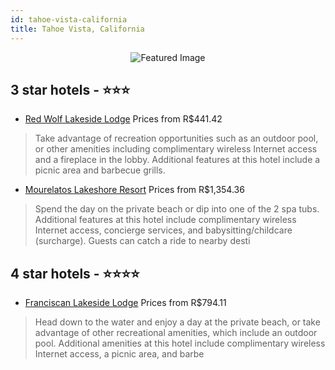 ```yaml
---
id: tahoe-vista-california
title: Tahoe Vista, California
---
```


<center><img src="https://i.travelapi.com/hotels/10000000/9730000/9728600/9728589/a66a1016_z.jpg" alt="Featured Image" /></center>


##  3 star hotels - ⭐️⭐️⭐️

-    [Red Wolf Lakeside Lodge](https://us.hurb.com/br/hotels/tahoe-vista/red-wolf-lakeside-lodge-JNP-JP189295?cmp=18055) Prices from R$441.42
   > Take advantage of recreation opportunities such as an outdoor pool, or other amenities including complimentary wireless Internet access and a fireplace in the lobby. Additional features at this hotel include a picnic area and barbecue grills.
-    [Mourelatos Lakeshore Resort](https://us.hurb.com/br/hotels/tahoe-vista/mourelatos-lakeshore-resort-JNP-JP189364?cmp=18055) Prices from R$1,354.36
   > Spend the day on the private beach or dip into one of the 2 spa tubs. Additional features at this hotel include complimentary wireless Internet access, concierge services, and babysitting/childcare (surcharge). Guests can catch a ride to nearby desti

##  4 star hotels - ⭐️⭐️⭐️⭐️

-    [Franciscan Lakeside Lodge](https://us.hurb.com/br/hotels/tahoe-vista/franciscan-lakeside-lodge-JNP-JP844267?cmp=18055) Prices from R$794.11
   > Head down to the water and enjoy a day at the private beach, or take advantage of other recreational amenities, which include an outdoor pool. Additional amenities at this hotel include complimentary wireless Internet access, a picnic area, and barbe
